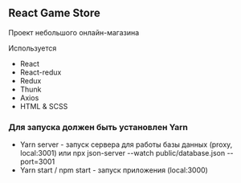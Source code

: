 ## React Game Store 
Проект небольшого онлайн-магазина

Используется
- React
- React-redux
- Redux
- Thunk
- Axios
- HTML & SCSS

### Для запуска должен быть установлен Yarn
- Yarn server - запуск сервера для работы базы данных (proxy, local:3001) или  npx json-server --watch public/database.json --port=3001
- Yarn start / npm start - запуск приложения (local:3000)
